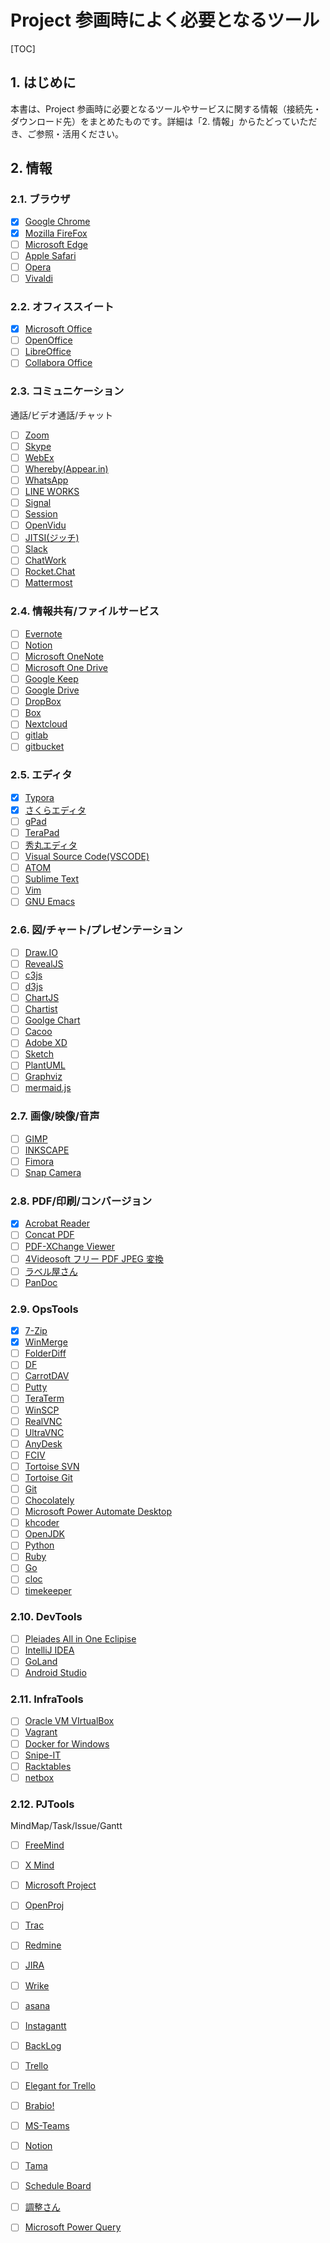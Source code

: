 # Project 参画時によく必要となるツール

[TOC]

## 1. はじめに

本書は、Project 参画時に必要となるツールやサービスに関する情報（接続先・ダウンロード先）をまとめたものです。詳細は「2. 情報」からたどっていただき、ご参照・活用ください。

##  2. 情報

### 2.1. ブラウザ

   * [x] [Google Chrome](https://www.google.com/intl/ja/chrome/)
   * [x] [Mozilla FireFox](https://www.mozilla.org/ja/firefox/)
   * [ ] [Microsoft Edge](https://www.microsoft.com/ja-jp/windows/microsoft-edge)
   * [ ] [Apple Safari](https://www.apple.com/jp/safari/)
   * [ ] [Opera](https://www.opera.com/ja/)
   * [ ] [Vivaldi](https://vivaldi.com/ja/)

### 2.2. オフィススイート

   * [x] [Microsoft Office](https://products.office.com/ja-jp/)
   * [ ] [OpenOffice](https://www.openoffice.org/ja/)
   * [ ] [LibreOffice](https://ja.libreoffice.org/download/)
   * [ ] [Collabora Office](https://www.collaboraoffice.com/)

### 2.3. コミュニケーション

通話/ビデオ通話/チャット

   * [ ] [Zoom](https://zoom.us/support/download)
   * [ ] [Skype](https://www.skype.com/ja/get-skype/download-skype-for-desktop/)
   * [ ] [WebEx](https://www.webex.com/ja/video-conferencing.html)
   * [ ] [Whereby(Appear.in)](https://whereby.com/)
   * [ ] [WhatsApp](https://www.whatsapp.com/)
   * [ ] [LINE WORKS](https://line.worksmobile.com/)
   * [ ] [Signal](https://signal.org/)
   * [ ] [Session](https://getsession.org/)
   * [ ] [OpenVidu](https://openvidu.io/)
   * [ ] [JITSI(ジッチ)](https://jitsi.org/)
   * [ ] [Slack](https://slack.com/intl/ja-jp/)
   * [ ] [ChatWork](https://go.chatwork.com/ja/)
   * [ ] [Rocket.Chat](https://rocket.chat/)
   * [ ] [Mattermost](https://mattermost.com/)

### 2.4. 情報共有/ファイルサービス

   * [ ] [Evernote](https://evernote.com/)
   * [ ] [Notion](https://www.notion.so/)
   * [ ] [Microsoft OneNote](https://www.onenote.com)
   * [ ] [Microsoft One Drive](https://onedrive.live.com/)
   * [ ] [Google Keep](https://keep.google.com/)
   * [ ] [Google Drive](https://drive.google.com/)
   * [ ] [DropBox](https://www.dropbox.com/ja/)
   * [ ] [Box](https://www.box.com/ja-jp/home)
   * [ ] [Nextcloud](https://nextcloud.com/)
   * [ ] [gitlab](https://about.gitlab.com/)
   * [ ] [gitbucket](https://gitbucket.github.io/)

### 2.5. エディタ 

   * [x] [Typora](https://typora.io/)
   * [x] [さくらエディタ](https://sakura-editor.github.io/)
   * [ ] [gPad](https://mfactory.me/)
   * [ ] [TeraPad](https://tera-net.com/library/tpad.html)
   * [ ] [秀丸エディタ](https://hide.maruo.co.jp/software/hidemaru.html)
   * [ ] [Visual Source Code(VSCODE)](https://azure.microsoft.com/ja-jp/products/visual-studio-code/)
   * [ ] [ATOM](https://atom.io/)
   * [ ] [Sublime Text](https://www.sublimetext.com/)
   * [ ] [Vim](https://www.vim.org/download.php)
   * [ ] [GNU Emacs](https://www.gnu.org/software/emacs/)

### 2.6. 図/チャート/プレゼンテーション

   * [ ] [Draw.IO](https://www.draw.io/)
   * [ ] [RevealJS](https://revealjs.com/#/)
   * [ ] [c3js](https://developers.google.com/chart/)
   * [ ] [d3js](https://d3js.org/)
   * [ ] [ChartJS](https://www.chartjs.org/)
   * [ ] [Chartist](https://gionkunz.github.io/chartist-js/index.html)
   * [ ] [Goolge Chart](https://developers.google.com/chart/)
   * [ ] [Cacoo](https://cacoo.com/ja/)
   * [ ] [Adobe XD](https://www.adobe.com/jp/products/xd.html)
   * [ ] [Sketch](https://www.sketch.com/)
   * [ ] [PlantUML](https://plantuml.com/ja/)
   * [ ] [Graphviz](https://graphviz.org/)
   * [ ] [mermaid.js](https://github.com/mermaid-js/mermaid)

### 2.7. 画像/映像/音声

   * [ ] [GIMP](https://www.gimp.org/)
   * [ ] [INKSCAPE](https://inkscape.org/ja/)
   * [ ] [Fimora](https://filmora.wondershare.jp/video-editor/)
   * [ ] [Snap Camera](https://snapcamera.snapchat.com/)

### 2.8. PDF/印刷/コンバージョン

   * [x] [Acrobat Reader](https://get.adobe.com/jp/reader/otherversions/)
   * [ ] [Concat PDF](https://www.vector.co.jp/soft/winnt/writing/se314678.html)
   * [ ] [PDF-XChange Viewer](https://www.vector.co.jp/soft/winnt/writing/se492489.html)
   * [ ] [4Videosoft フリー PDF JPEG 変換](https://www.vector.co.jp/soft/dl/winnt/art/se485136.html)
   * [ ] [ラベル屋さん](https://www.labelyasan.com/)
   * [ ] [PanDoc](https://pandoc.org/)

### 2.9. OpsTools 

   * [x] [7-Zip](https://sevenzip.osdn.jp/)
   * [x] [WinMerge](http://winmerge.org/downloads/?lang=ja)
   * [ ] [FolderDiff](https://www.vector.co.jp/soft/winnt/util/se465692.html)
   * [ ] [DF](https://www.vector.co.jp/soft/win95/util/se113286.html)
   * [ ] [CarrotDAV](http://rei.to/carotdav.html)
   * [ ] [Putty](https://www.chiark.greenend.org.uk/~sgtatham/putty/latest.html)
   * [ ] [TeraTerm](https://ja.osdn.net/projects/ttssh2/)
   * [ ] [WinSCP](https://winscp.net/eng/download.php)
   * [ ] [RealVNC](https://www.realvnc.com/)
   * [ ] [UltraVNC](https://www.uvnc.com/)
   * [ ] [AnyDesk](https://anydesk.com/ja/)
   * [ ] [FCIV](https://support.microsoft.com/ja-jp/help/841290/availability-and-description-of-the-file-checksum-integrity-verifier-u)
   * [ ] [Tortoise SVN](https://tortoisesvn.net/)
   * [ ] [Tortoise Git](https://tortoisegit.org/)
   * [ ] [Git](https://git-scm.com/)
   * [ ] [Chocolately](https://chocolatey.org/)
   * [ ] [Microsoft Power Automate Desktop](https://flow.microsoft.com/ja-jp/desktop/)
   * [ ] [khcoder](https://khcoder.net/)
   * [ ] [OpenJDK](https://jdk.java.net/)
   * [ ] [Python](https://www.python.org/)
   * [ ] [Ruby](https://www.ruby-lang.org/)
   * [ ] [Go](https://golang.org/dl/)
   * [ ] [cloc](https://github.com/AlDanial/cloc)
   * [ ] [timekeeper](https://github.com/maruta/timekeeper)

### 2.10. DevTools

   * [ ] [Pleiades All in One Eclipise](https://mergedoc.osdn.jp/)
   * [ ] [IntelliJ IDEA](https://pleiades.io/help/go)
   * [ ] [GoLand](https://pleiades.io/help/go)
   * [ ] [Android Studio](https://developer.android.com/studio)

### 2.11. InfraTools 

   * [ ] [Oracle VM VIrtualBox](https://www.virtualbox.org/)
   * [ ] [Vagrant](https://www.vagrantup.com/)
   * [ ] [Docker for Windows](https://docs.docker.com/docker-for-windows/)
   * [ ] [Snipe-IT](https://snipe-it.readme.io/)
   * [ ] [Racktables](https://www.racktables.org/)
   * [ ] [netbox](https://github.com/netbox-community/netbox)

### 2.12. PJTools 

 MindMap/Task/Issue/Gantt
   * [ ] [FreeMind](https://ja.osdn.net/projects/freemind/)
   * [ ] [X Mind](https://jp.xmind.net/)
   * [ ] [Microsoft Project](https://products.office.com/ja-jp/project/project-and-portfolio-management-software)
   * [ ] [OpenProj](https://sourceforge.net/projects/openproj/)
   * [ ] [Trac](https://trac.edgewall.org/)
   * [ ] [Redmine](https://www.redmine.org/)
   * [ ] [JIRA](https://www.atlassian.com/ja/software/jira)
   * [ ] [Wrike](https://www.wrike.com/ja/)
   * [ ] [asana](https://asana.com/ja)
   * [ ] [Instagantt](https://instagantt.com/)
   * [ ] [BackLog](https://backlog.com/ja/)
   * [ ] [Trello](https://trello.com/ja)
   * [ ] [Elegant for Trello](https://elegantt.com/)
   * [ ] [Brabio!](https://brabio.jp/)
   * [ ] [MS-Teams](https://products.office.com/ja-jp/microsoft-teams/group-chat-software)
   * [ ] [Notion](https://www.notion.so)
   * [ ] [Tama](https://www.netsphere.jp/tama/)
   * [ ] [Schedule Board](http://www.rumix.com/sb/)
   * [ ] [調整さん](https://chouseisan.com/)
   * [ ] [Microsoft Power Query](https://www.microsoft.com/ja-jp/download/details.aspx?id=39379)


